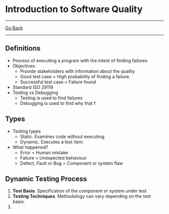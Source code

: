 # Introduction to Software Quality
---
[Go Back](../README.md)

---
## Definitions
- Process of executing a program with the intent of finding failures
- Objectives:
	- Provide stakeholders with information about the quality
	- Good test case = High probability of finding a failure.
	- Successful test case = Failure found
- Standard ISO 29119
- Testing vs Debugging
	- Testing is used to find failures
	- Debugging is used to find why that f
## Types
- Testing types
	- Static. Examines code without executing.
	- Dynamic. Executes a test item.
- What happened?
	- Error = Human mistake
	- Failure = Unexpected behaviour
	- Defect, Fault or Bug = Component or system flaw
## Dynamic Testing Process
1. **Test Basis**. Specification of the component or system under test
2. **Testing Techniques**. Methodology can vary depending on the test basis.
3. 